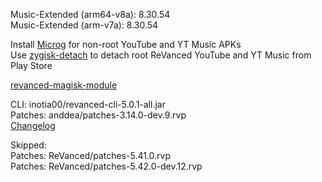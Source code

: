 Music-Extended (arm64-v8a): 8.30.54  
Music-Extended (arm-v7a): 8.30.54  

Install [Microg](https://github.com/ReVanced/GmsCore/releases) for non-root YouTube and YT Music APKs  
Use [zygisk-detach](https://github.com/j-hc/zygisk-detach) to detach root ReVanced YouTube and YT Music from Play Store  

[revanced-magisk-module](https://github.com/j-hc/revanced-magisk-module)
  
CLI: inotia00/revanced-cli-5.0.1-all.jar  
Patches: anddea/patches-3.14.0-dev.9.rvp  
[Changelog](https://github.com/anddea/revanced-patches/releases/tag/v3.14.0-dev.9)  

Skipped:  
Patches: ReVanced/patches-5.41.0.rvp    
Patches: ReVanced/patches-5.42.0-dev.12.rvp    
